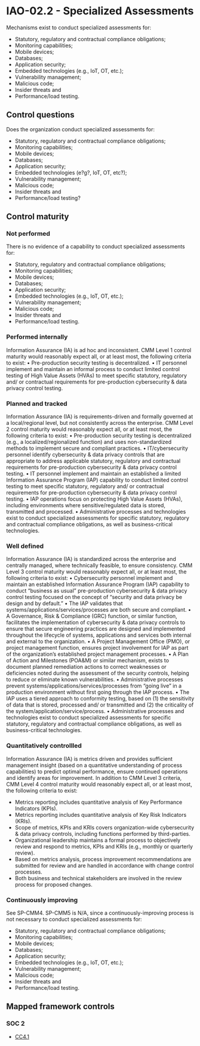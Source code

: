 # IAO-02.2 - Specialized Assessments
Mechanisms exist to conduct specialized assessments for: 
 - Statutory, regulatory and contractual compliance obligations;
 - Monitoring capabilities; 
 - Mobile devices;
 - Databases;
 - Application security;
 - Embedded technologies (e.g., IoT, OT, etc.);
 - Vulnerability management; 
 - Malicious code; 
 - Insider threats and
 - Performance/load testing. 
## Control questions
Does the organization conduct specialized assessments for: 
 - Statutory, regulatory and contractual compliance obligations;
 - Monitoring capabilities; 
 - Mobile devices;
 - Databases;
 - Application security;
 - Embedded technologies (e?g?, IoT, OT, etc?);
 - Vulnerability management; 
 - Malicious code; 
 - Insider threats and
 - Performance/load testing? 
## Control maturity
### Not performed
There is no evidence of a capability to conduct specialized assessments for: 
 - Statutory, regulatory and contractual compliance obligations;
 - Monitoring capabilities; 
 - Mobile devices;
 - Databases;
 - Application security;
 - Embedded technologies (e.g., IoT, OT, etc.);
 - Vulnerability management; 
 - Malicious code; 
 - Insider threats and
 - Performance/load testing. 
### Performed internally
Information Assurance (IA) is ad hoc and inconsistent. CMM Level 1 control maturity would reasonably expect all, or at least most, the following criteria to exist:
•	Pre-production security testing is decentralized.
•	IT personnel implement and maintain an informal process to conduct limited control testing of High Value Assets (HVAs) to meet specific statutory, regulatory and/ or contractual requirements for pre-production cybersecurity & data privacy control testing.
### Planned and tracked
Information Assurance (IA) is requirements-driven and formally governed at a local/regional level, but not consistently across the enterprise. CMM Level 2 control maturity would reasonably expect all, or at least most, the following criteria to exist:
•	Pre-production security testing is decentralized (e.g., a localized/regionalized function) and uses non-standardized methods to implement secure and compliant practices.
•	IT/cybersecurity personnel identify cybersecurity & data privacy controls that are appropriate to address applicable statutory, regulatory and contractual requirements for pre-production cybersecurity & data privacy control testing.
•	IT personnel implement and maintain an established a limited Information Assurance Program (IAP) capability to conduct limited control testing to meet specific statutory, regulatory and/ or contractual requirements for pre-production cybersecurity & data privacy control testing.
•	IAP operations focus on protecting High Value Assets (HVAs), including environments where sensitive/regulated data is stored, transmitted and processed.
•	Administrative processes and technologies exist to conduct specialized assessments for specific statutory, regulatory and contractual compliance obligations, as well as business-critical technologies. 
### Well defined
Information Assurance (IA) is standardized across the enterprise and centrally managed, where technically feasible, to ensure consistency. CMM Level 3 control maturity would reasonably expect all, or at least most, the following criteria to exist:
•	Cybersecurity personnel implement and maintain an established Information Assurance Program (IAP) capability to conduct “business as usual” pre-production cybersecurity & data privacy control testing focused on the concept of “security and data privacy be design and by default.” 
•	The IAP validates that systems/applications/services/processes are both secure and compliant.
•	A Governance, Risk & Compliance (GRC) function, or similar function, facilitates the implementation of cybersecurity & data privacy controls to ensure that secure engineering practices are designed and implemented throughout the lifecycle of systems, applications and services both internal and external to the organization. 
•	A Project Management Office (PMO), or project management function, ensures project involvement for IAP as part of the organization’s established project management processes.
•	A Plan of Action and Milestones (POA&M) or similar mechanism, exists to document planned remediation actions to correct weaknesses or deficiencies noted during the assessment of the security controls, helping to reduce or eliminate known vulnerabilities.
•	Administrative processes prevent systems/applications/services/processes from “going live” in a production environment without first going through the IAP process.
•	The IAP uses a tiered approach to conformity testing, based on (1) the sensitivity of data that is stored, processed and/ or transmitted and (2) the criticality of the system/application/service/process.
•	Administrative processes and technologies exist to conduct specialized assessments for specific statutory, regulatory and contractual compliance obligations, as well as business-critical technologies. 
### Quantitatively controllled
Information Assurance (IA) is metrics driven and provides sufficient management insight (based on a quantitative understanding of process capabilities) to predict optimal performance, ensure continued operations and identify areas for improvement. In addition to CMM Level 3 criteria, CMM Level 4 control maturity would reasonably expect all, or at least most, the following criteria to exist:
- 	Metrics reporting includes quantitative analysis of Key Performance Indicators (KPIs).
- 	Metrics reporting includes quantitative analysis of Key Risk Indicators (KRIs).
- 	Scope of metrics, KPIs and KRIs covers organization-wide cybersecurity & data privacy controls, including functions performed by third-parties.
- 	Organizational leadership maintains a formal process to objectively review and respond to metrics, KPIs and KRIs (e.g., monthly or quarterly review).
- 	Based on metrics analysis, process improvement recommendations are submitted for review and are handled in accordance with change control processes.
- 	Both business and technical stakeholders are involved in the review process for proposed changes.
### Continuously improving
See SP-CMM4. SP-CMM5 is N/A, since a continuously-improving process is not necessary to conduct specialized assessments for: 
 - Statutory, regulatory and contractual compliance obligations;
 - Monitoring capabilities; 
 - Mobile devices;
 - Databases;
 - Application security;
 - Embedded technologies (e.g., IoT, OT, etc.);
 - Vulnerability management; 
 - Malicious code; 
 - Insider threats and
 - Performance/load testing. 
## Mapped framework controls
### SOC 2
- [CC4.1](../soc2/cc41.md)